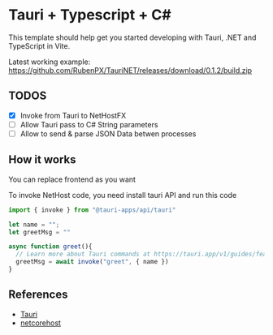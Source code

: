 # Tauri + Typescript + C#

This template should help get you started developing with Tauri, .NET and TypeScript in Vite. 

Latest working example: https://github.com/RubenPX/TauriNET/releases/download/0.1.2/build.zip

## TODOS

- [X] Invoke from Tauri to NetHostFX
- [ ] Allow Tauri pass to C# String parameters
- [ ] Allow to send & parse JSON Data betwen processes

## How it works

You can replace frontend as you want

To invoke NetHost code, you need install tauri API and run this code

```javascript
import { invoke } from "@tauri-apps/api/tauri"

let name = "";
let greetMsg = ""

async function greet(){
  // Learn more about Tauri commands at https://tauri.app/v1/guides/features/command
  greetMsg = await invoke("greet", { name })
}
```

## References

- [Tauri](https://tauri.app)
- [netcorehost](https://github.com/OpenByteDev/netcorehost)
